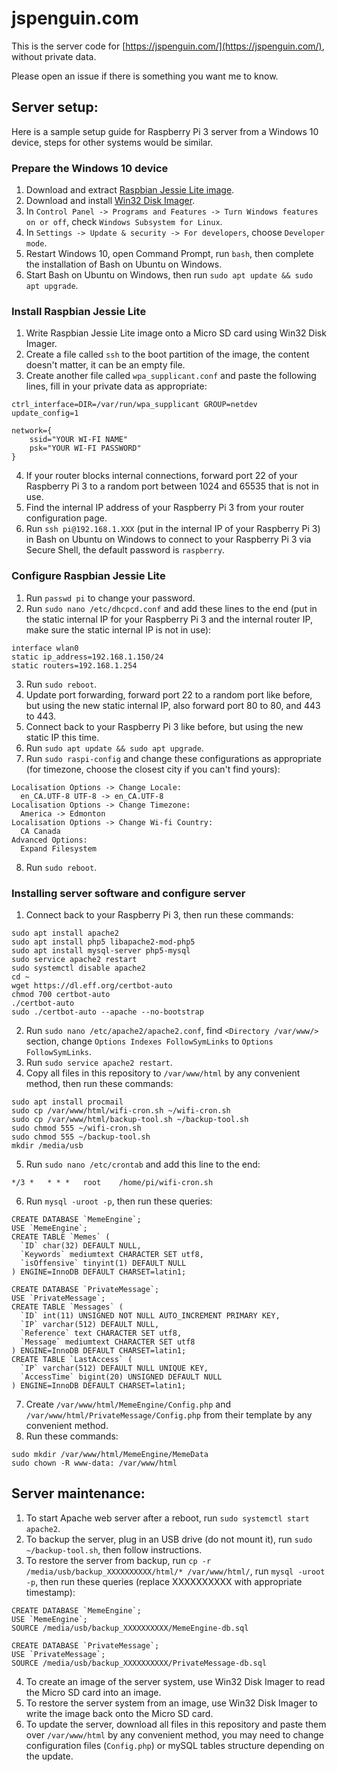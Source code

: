 # jspenguin.com

This is the server code for [https://jspenguin.com/](https://jspenguin.com/), without private data. 

Please open an issue if there is something you want me to know. 

## Server setup: 

Here is a sample setup guide for Raspberry Pi 3 server from a Windows 10 device, steps for other systems would be similar. 

### Prepare the Windows 10 device

1. Download and extract [Raspbian Jessie Lite image](https://www.raspberrypi.org/downloads/raspbian/). 
2. Download and install [Win32 Disk Imager](https://sourceforge.net/projects/win32diskimager/). 
3. In `Control Panel -> Programs and Features -> Turn Windows features on or off`, check `Windows Subsystem for Linux`. 
4. In `Settings -> Update & security -> For developers`, choose `Developer mode`. 
5. Restart Windows 10, open Command Prompt, run `bash`, then complete the installation of Bash on Ubuntu on Windows. 
6. Start Bash on Ubuntu on Windows, then run `sudo apt update && sudo apt upgrade`. 

### Install Raspbian Jessie Lite

1. Write Raspbian Jessie Lite image onto a Micro SD card using Win32 Disk Imager. 
2. Create a file called `ssh` to the boot partition of the image, the content doesn't matter, it can be an empty file. 
3. Create another file called `wpa_supplicant.conf` and paste the following lines, fill in your private data as appropriate: 

```
ctrl_interface=DIR=/var/run/wpa_supplicant GROUP=netdev
update_config=1

network={
    ssid="YOUR WI-FI NAME"
    psk="YOUR WI-FI PASSWORD"
}
```

4. If your router blocks internal connections, forward port 22 of your Raspberry Pi 3 to a random port between 1024 and 65535 
 that is not in use. 
5. Find the internal IP address of your Raspberry Pi 3 from your router configuration page. 
6. Run `ssh pi@192.168.1.XXX` (put in the internal IP of your Raspberry Pi 3) in Bash on Ubuntu on Windows to connect to your 
 Raspberry Pi 3 via Secure Shell, the default password is `raspberry`. 

### Configure Raspbian Jessie Lite

1. Run `passwd pi` to change your password. 
2. Run `sudo nano /etc/dhcpcd.conf` and add these lines to the end (put in the static internal IP for your Raspberry Pi 3 
 and the internal router IP, make sure the static internal IP is not in use): 

```
interface wlan0
static ip_address=192.168.1.150/24
static routers=192.168.1.254
```

3. Run `sudo reboot`. 
4. Update port forwarding, forward port 22 to a random port like before, but using the new static internal IP,
 also forward port 80 to 80, and 443 to 443. 
5. Connect back to your Raspberry Pi 3 like before, but using the new static IP this time. 
6. Run `sudo apt update && sudo apt upgrade`. 
7. Run `sudo raspi-config` and change these configurations as appropriate (for timezone, choose the closest city if 
 you can't find yours): 

```
Localisation Options -> Change Locale: 
  en_CA.UTF-8 UTF-8 -> en_CA.UTF-8
Localisation Options -> Change Timezone: 
  America -> Edmonton
Localisation Options -> Change Wi-fi Country: 
  CA Canada
Advanced Options: 
  Expand Filesystem
```

8. Run `sudo reboot`. 

### Installing server software and configure server

1. Connect back to your Raspberry Pi 3, then run these commands: 

```
sudo apt install apache2
sudo apt install php5 libapache2-mod-php5
sudo apt install mysql-server php5-mysql
sudo service apache2 restart
sudo systemctl disable apache2
cd ~
wget https://dl.eff.org/certbot-auto
chmod 700 certbot-auto
./certbot-auto
sudo ./certbot-auto --apache --no-bootstrap
```

2. Run `sudo nano /etc/apache2/apache2.conf`, find `<Directory /var/www/>` section, change `Options Indexes FollowSymLinks` to
 `Options FollowSymLinks`. 
3. Run `sudo service apache2 restart`. 
4. Copy all files in this repository to `/var/www/html` by any convenient method, then run these commands: 

```
sudo apt install procmail
sudo cp /var/www/html/wifi-cron.sh ~/wifi-cron.sh
sudo cp /var/www/html/backup-tool.sh ~/backup-tool.sh
sudo chmod 555 ~/wifi-cron.sh
sudo chmod 555 ~/backup-tool.sh
mkdir /media/usb
```

5. Run `sudo nano /etc/crontab` and add this line to the end: 

```
*/3 *   * * *   root    /home/pi/wifi-cron.sh
```

6. Run `mysql -uroot -p`, then run these queries: 

```
CREATE DATABASE `MemeEngine`;
USE `MemeEngine`;
CREATE TABLE `Memes` (
  `ID` char(32) DEFAULT NULL,
  `Keywords` mediumtext CHARACTER SET utf8,
  `isOffensive` tinyint(1) DEFAULT NULL
) ENGINE=InnoDB DEFAULT CHARSET=latin1;

CREATE DATABASE `PrivateMessage`;
USE `PrivateMessage`;
CREATE TABLE `Messages` (
  `ID` int(11) UNSIGNED NOT NULL AUTO_INCREMENT PRIMARY KEY,
  `IP` varchar(512) DEFAULT NULL,
  `Reference` text CHARACTER SET utf8,
  `Message` mediumtext CHARACTER SET utf8
) ENGINE=InnoDB DEFAULT CHARSET=latin1;
CREATE TABLE `LastAccess` (
  `IP` varchar(512) DEFAULT NULL UNIQUE KEY,
  `AccessTime` bigint(20) UNSIGNED DEFAULT NULL
) ENGINE=InnoDB DEFAULT CHARSET=latin1;
```

7. Create `/var/www/html/MemeEngine/Config.php` and `/var/www/html/PrivateMessage/Config.php` from their template by any 
 convenient method. 
8. Run these commands: 

```
sudo mkdir /var/www/html/MemeEngine/MemeData
sudo chown -R www-data: /var/www/html
```

## Server maintenance: 

1. To start Apache web server after a reboot, run `sudo systemctl start apache2`. 
2. To backup the server, plug in an USB drive (do not mount it), run `sudo ~/backup-tool.sh`, then follow instructions. 
3. To restore the server from backup, run `cp -r /media/usb/backup_XXXXXXXXXX/html/* /var/www/html/`, 
 run `mysql -uroot -p`, then run these queries (replace XXXXXXXXXX with appropriate timestamp): 

```
CREATE DATABASE `MemeEngine`;
USE `MemeEngine`;
SOURCE /media/usb/backup_XXXXXXXXXX/MemeEngine-db.sql

CREATE DATABASE `PrivateMessage`;
USE `PrivateMessage`;
SOURCE /media/usb/backup_XXXXXXXXXX/PrivateMessage-db.sql
```

4. To create an image of the server system, use Win32 Disk Imager to read the Micro SD card into an image. 
5. To restore the server system from an image, use Win32 Disk Imager to write the image back onto the Micro SD card. 
6. To update the server, download all files in this repository and paste them over `/var/www/html` by any convenient method, 
 you may need to change configuration files (`Config.php`) or mySQL tables structure depending on the update. 
